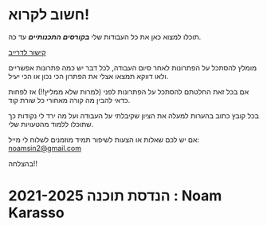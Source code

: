 # חשוב לקרוא!

תוכלו למצוא כאן את כל העבודות שלי _**בקורסים התכנותיים**_ עד כה.

[קישור לדרייב](https://drive.google.com/drive/folders/1UD0XTzB_dcHG0bdlO18rulX7t7-6Q5n9?usp=share_link)

מומלץ להסתכל על הפתרונות לאחר סיום העבודה, לכל דבר יש כמה פתרונות אפשריים ולאו דווקא תמצאו אצלי את הפתרון הכי נכון או הכי יעיל.

אם בכל זאת החלטתם להסתכל על הפתרונות לפני (למרות שלא ממליץ!!) אז לפחות כדאי להבין מה קורה מאחורי כל שורת קוד.

בכל קובץ כתוב בהערות למעלה את הציון שקיבלתי על העבודה ועל מה ירד לי נקודות כך שתוכלו ללמוד מהטעויות שלי.

אם יש לכם שאלות או הצעות לשיפור תמיד מוזמנים לשלוח לי מייל: noamsin2@gmail.com

בהצלחה!!

# הנדסת תוכנה 2021-2025 : Noam Karasso
